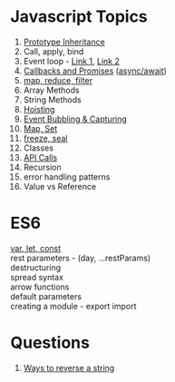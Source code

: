 # Javascript Topics

1) [Prototype Inheritance](https://medium.com/dev-bits/a-perfect-guide-for-cracking-a-javascript-interview-a-developers-perspective-23a5c0fa4d0d)
2) Call, apply, bind
3) Event loop - [Link 1](https://flaviocopes.com/javascript-event-loop/), [Link 2](https://careersjs.com/magazine/javascript-job-queue-microtask/)
4) [Callbacks and Promises](https://www.geeksforgeeks.org/javascript-promises/) ([async/await](https://www.geeksforgeeks.org/async-await-function-in-javascript/))
5) [map, reduce, filter](https://medium.com/poka-techblog/simplify-your-javascript-use-map-reduce-and-filter-bd02c593cc2d)
6) Array Methods
7) String Methods
8) [Hoisting](https://medium.com/@pvivek4/hoisting-demystified-with-popular-interview-questions-38a93ea441ff)
9) [Event Bubbling & Capturing](https://medium.com/dev-bits/a-perfect-guide-for-cracking-a-javascript-interview-a-developers-perspective-23a5c0fa4d0d)
10) [Map, Set](https://javascript.info/map-set)
11) [freeze, seal](https://medium.com/dev-bits/a-perfect-guide-for-cracking-a-javascript-interview-a-developers-perspective-23a5c0fa4d0d)
12) Classes
13) [API Calls](https://levelup.gitconnected.com/all-possible-ways-of-making-an-api-call-in-plain-javascript-c0dee3c11b8b)
14) Recursion
15) error handling patterns
16) Value vs Reference


# ES6

[var, let, const](https://medium.com/@pvivek4/es6-difference-between-var-let-and-const-with-examples-18c2d5766851) <br>
rest parameters - (day, ...restParams) <br>
destructuring <br>
spread syntax <br>
arrow functions <br>
default parameters <br>
creating a module - export import <br>


# Questions

1) [Ways to reverse a string](https://betterprogramming.pub/5-ways-to-reverse-a-string-in-javascript-466f62845827)
